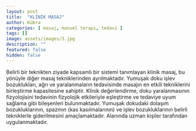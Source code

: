 ```yaml
---
layout: post
title:  "KLİNİK MASAJ"
author: Kübra
categories: [ masaj, manuel terapi, tedavi ]
tags: []
image: assets/images/3.jpg
description: ""
featured: false
hidden: false
---
```


Belirli bir teknikten ziyade kapsamlı bir sistemi tanımlayan klinik masaj, bu yönüyle diğer masaj tekniklerinden ayrılmaktadır. Yumuşak doku işlev bozuklukları, ağrı ve yaralanmaların tedavisinde masajın en etkili tekniklerini birleştirme kapasitesine sahiptir. Klinik değerlendirme, doku yaralanmasının fizyolojisini tedavinin fizyolojik etkileriyle eşleştirme ve tedaviye uyum sağlama gibi bileşenleri bulunmaktadır. Yumuşak dokudaki dolaşım bozukluklarının, spazmın (kas kasılmalarının) ve işlev bozukluklarının belirli tekniklerle giderilmesini amaçlamaktadır. Alanında uzman kişiler tarafından uygulanmaktadır. 
